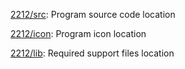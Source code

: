 [2212/src](https://github.com/zifa25796/CS-2212-Project/tree/main/2212/src): Program source code location

[2212/icon](https://github.com/zifa25796/CS-2212-Project/tree/main/2212/icon): Program icon location

[2212/lib](https://github.com/zifa25796/CS-2212-Project/tree/main/2212/lib): Required support files location